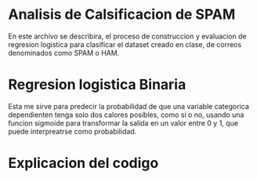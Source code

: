 
# Analisis de Calsificacion de SPAM

En este archivo se describira, el proceso de construccion y evaluacion de regresion logistica para clasificar el dataset creado en clase, de correos denominados como SPAM o HAM. 

# Regresion logistica Binaria

Esta me sirve para predecir la probabilidad de que una variable categorica dependienten tenga solo dos calores posibles, como si o no, usando una funcion sigmoide para transformar la salida en un valor entre 0 y 1, que puede interpreatrse como probabilidad.

# Explicacion del codigo


